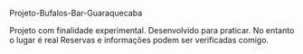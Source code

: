 Projeto-Bufalos-Bar-Guaraquecaba

Projeto com finalidade experimental. Desenvolvido para praticar. No entanto o lugar é real Reservas e informações podem ser verificadas comigo.
